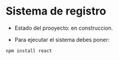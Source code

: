 <h1>Sistema de registro</h1>

- Estado del prooyecto: en construccion.

- Para ejecutar el sistema debes poner:

```npm install react```
